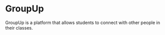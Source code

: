 # GroupUp 
GroupUp is a platform that allows students to connect with other people in their classes.
 
